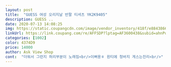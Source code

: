 ```yaml
---
layout: post 
title:  "GUESS 여성 오리지날 반팔 티셔츠 YK2K9405" 
description: GUESS ..
date: 2020-07-13 14:08:25 
img: https://static.coupangcdn.com/image/vendor_inventory/418f/e8843866b30ef2a56d9199c6e8f542e0cc51a66418b0a59ac95cb090b989.jpg 
linkUrl: https://link.coupang.com/re/AFFSDP?lptag=AF3600438&subid=ahnPublicAsk&pageKey=1291273374&itemId=2302457577&vendorItemId=70299374879&traceid=V0-113-2d516867117ea118 
categories: [1002] 
color: 4374D9 
price: 14000 
author: Ask View Shop 
cont:  "더워서 그런지 허리부분이 노래짐<br/>이뻐용ㅎ 흰티에 청바지 게스는진리<br/>" 
---
```

